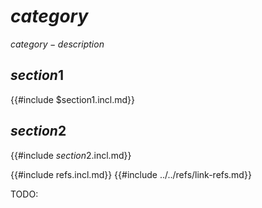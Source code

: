# $category$

$category-description$

## $section1$

{{#include $section1.incl.md}}

## $section2$

{{#include $section2$.incl.md}}

{{#include refs.incl.md}}
{{#include ../../refs/link-refs.md}}
<div class="hidden">
TODO:
</div>
